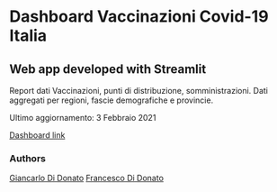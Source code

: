 # Dashboard Vaccinazioni Covid-19 Italia

## Web app developed with Streamlit

Report dati Vaccinazioni, punti di distribuzione, somministrazioni. Dati aggregati per regioni, fascie demografiche e provincie.

Ultimo aggiornamento: 3 Febbraio 2021

[Dashboard link](https://share.streamlit.io/giandata/vaccini-italia-covid/dashboard.py)

### Authors
[Giancarlo Di Donato](https://www.linkedin.com/in/giancarlodidonato/)
[Francesco Di Donato](https://github.com/didof)
